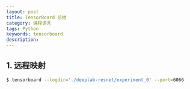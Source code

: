 ```yaml
---
layout: post
title: TensorBoard 总结
category: 编程语言
tags: Python
keywords: tensorboard
description:
---
```


## 1. 远程映射

```bash
$ tensorboard --logdir='./deeplab-resnet/experiment_0' --port=6066
```
